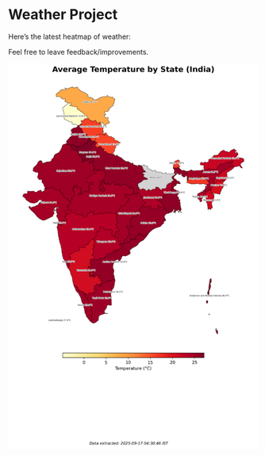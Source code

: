 # Weather Project

Here’s the latest heatmap of weather:

Feel free to leave feedback/improvements.

![India Heatmap](docs/assets/india_heatmap.png?v=C9EC20)
